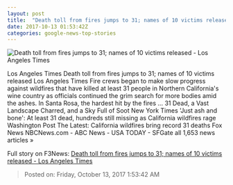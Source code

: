 ```yaml
---
layout: post
title:  "Death toll from fires jumps to 31; names of 10 victims released - Los Angeles Times"
date: 2017-10-13 01:53:42Z
categories: google-news-top-stories
---
```


![Death toll from fires jumps to 31; names of 10 victims released - Los Angeles Times](http://www.trbimg.com/img-59dfa390/turbine/la-me-northern-california-firestorms-20171012)

Los Angeles Times Death toll from fires jumps to 31; names of 10 victims released Los Angeles Times Fire crews began to make slow progress against wildfires that have killed at least 31 people in Northern California's wine country as officials continued the grim search for more bodies amid the ashes. In Santa Rosa, the hardest hit by the fires ... 31 Dead, a Vast Landscape Charred, and a Sky Full of Soot New York Times 'Just ash and bone': At least 31 dead, hundreds still missing as California wildfires rage Washington Post The Latest: California wildfires bring record 31 deaths Fox News NBCNews.com - ABC News - USA TODAY - SFGate all 1,653 news articles »


Full story on F3News: [Death toll from fires jumps to 31; names of 10 victims released - Los Angeles Times](http://www.f3nws.com/n/eFhGBF)

> Posted on: Friday, October 13, 2017 1:53:42 AM
